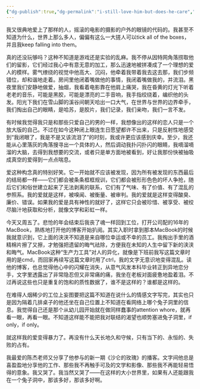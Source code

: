 ```yaml
---
{"dg-publish":true,"dg-permalink":"i-still-love-him-but-does-he-care","permalink":"/i-still-love-him-but-does-he-care/"}
---
```



我又很典地爱上了那样的人，摇滚的电影的摄影的户外的眼镜的代码的。我甚至不知道为什么，世界上那么多人，偏偏有这么一大搓人可以tick all of the boxes，并且我keep falling into them。

真的还没玩够吗？这种不知道是游戏还是实验的乱麻。我不停从因特网角落捞取他们的留影，它们经过我心中有意无意的加工，那么迅速地被拼凑成了一个理想的爱人的模样。雾气缭绕的视觉中他高大、沉闷，他牵着我带着我去这去那，我们步频错位，却和谐地走着。房间里他闭着嘴做他的事情，我闭着嘴做我的，并流泪。黑夜里我们安静地做爱，抽烟，我看着电影靠在他肩上痛哭，我在昏黄的灯光下听着老老的音乐，可能是黑胶，可能是漂亮的二手音响，我手指绞绕着，编织他的头发。阳光下我们在雪山脚的溪谷间朝天哈出一口大气，在世界与世界的边界牵手，我们掏出自己的眼睛，是哈苏，是胶片，我们记录，我们亲吻，我们一言不发。

有时候我觉得我只是和那些只爱自己的男的一样，我想像出的这样的恋人只是一个放大版的自己。不过在如今这种闭上眼连生日愿望都许不出来，只是反射性地感受到“我闭眼了，我是不是又该流泪了”的时刻，我或许更应该感到庆幸。至少，我还能从心里落灰的角落搜寻出一个具体的人，然后调动我扑闪扑闪的眼睛，我嘀溜嘀溜的大脑，去得到我想要的交流，或者只是单方面地被看到，好让我那份快被抽吸成真空的爱得到一点点喘息。

爱这种构念真的特别好笑。它一开始就不应该被发现，因为所有被发现的东西最后的结局都一样——它们都会被条条框框规训，它们都会被形形色色的坏人争抢，随后它们和俗世建立起来了无法剥离的联系，它们有了气味、有了价值、有了混乱的参照系。我的爱就是这样，被嗅闻、被衡量、被审判。我的爱就是这样变得酸臭、廉价、错误。如果我的爱是具有神性的就好了，这样它只会被珍惜、被享受、被绞尽脑汁地获取和分析，就像文学和彩虹一样。

今天又周五了。悲怆的年会结束后我丧了魂一样回到工位，打开公司配的16年的MacBook，熟练地打开他的博客开始扒阅。其实入职时拿到那本MacBook的时候我就意识到，它上面的浃浃不知道是来自哪位幸运或不幸的员工。我掏出手里的酒精棉片擦了又擦，才勉强把遗留的晦气祛除，方便我在未知的人生中留下新的浃浃和晦气。MacBook这种“生产力工具”对人的异化，就像是下班前我写这篇文章时用的是cmd，而回家再续写这篇文章时用了ctrl，我的文字无意识地变得混乱。读他的博客，也总觉得他心中的闪耀在消失，从意气风发本科毕业转正到异地恋分手，文字里透露出了非常隐忍但又非常痛的痛，我坐在老板对面疲惫地盈着泪。不过再说这些也只是重复的饱和的质性数据了，谁不是这样的？谁都是这样的。

在难得人烟稀少的工位上妄图要把这篇不知道在说什么的情感文字写完，其实也只是因为隔着几排桌子的他还坐在自己位置上不知道在看网络上哪个兔子洞里的信息。我觉得自己还是那个从幼儿园开始就在做同样蠢事的attention whore，就再看一眼，再看一眼。不知道这样能不能把我对联结的渴望也顺势塞进兔子洞里，if only，if only。

就这样我的爱变得暴力了。再没有什么天长地久和守候，只有当下的、永恒的、失败的占有。

我最爱的陈杰老师又分享了他参与的新一期《沙仑的玫瑰》的播客。文字间他总是喜盈盈地分享他的工作、那些我不再触手可及的文学和影像、那些我不再能轻易悟得的意象。我又哭了。我当然又哭了——在这样的大小世界里，如果有人还能跟我在一个兔子洞中，那该多好，那该多好啊。